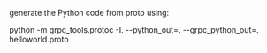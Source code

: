 generate the Python code from proto using:

python -m grpc_tools.protoc -I. --python_out=. --grpc_python_out=. helloworld.proto

